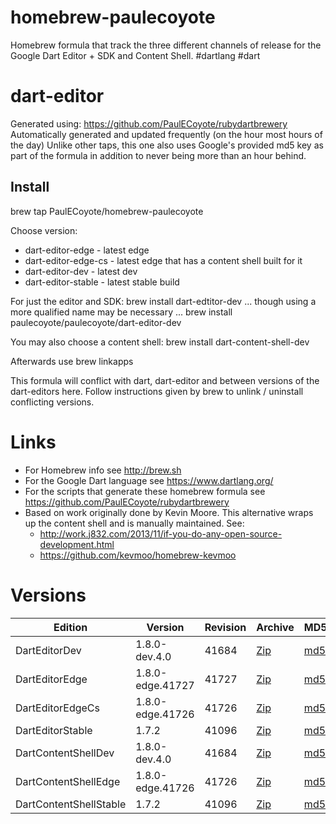 homebrew-paulecoyote
====================

Homebrew formula that track the three different channels of release for the Google Dart Editor + SDK and Content Shell.  #dartlang #dart

dart-editor
===========

Generated using: https://github.com/PaulECoyote/rubydartbrewery
Automatically generated and updated frequently (on the hour most hours of the day)
Unlike other taps, this one also uses Google's provided md5 key as part of the formula in addition to never being more than an hour behind.

Install
-------
brew tap PaulECoyote/homebrew-paulecoyote

Choose version:
* dart-editor-edge - latest edge
* dart-editor-edge-cs - latest edge that has a content shell built for it
* dart-editor-dev - latest dev
* dart-editor-stable - latest stable build

For just the editor and SDK:
brew install dart-edtitor-dev
... though using a more qualified name may be necessary ...
brew install paulecoyote/paulecoyote/dart-editor-dev

You may also choose a content shell:
brew install dart-content-shell-dev

Afterwards use 
brew linkapps

This formula will conflict with dart, dart-editor and between versions of the dart-editors here.  Follow instructions given by brew to unlink / uninstall conflicting versions.

Links
=====
* For Homebrew info see http://brew.sh
* For the Google Dart language see https://www.dartlang.org/
* For the scripts that generate these homebrew formula see https://github.com/PaulECoyote/rubydartbrewery
* Based on work originally done by Kevin Moore. This alternative wraps up the content shell and is manually maintained.  See: 
    * http://work.j832.com/2013/11/if-you-do-any-open-source-development.html
    * https://github.com/kevmoo/homebrew-kevmoo

Versions
========
| Edition | Version | Revision | Archive | MD5 | Notes |
| ------- | ------- | -------- | ------- | --- | ----- |
| DartEditorDev | 1.8.0-dev.4.0 | 41684 | [Zip](https://storage.googleapis.com/dart-archive/channels/dev/release/41684/editor/darteditor-macos-x64.zip) | [md5](https://storage.googleapis.com/dart-archive/channels/dev/release/41684/editor/darteditor-macos-x64.zip.md5sum) | [Changes](https://storage.googleapis.com/dart-archive/channels/dev/release/latest/changelog.html) |
| DartEditorEdge | 1.8.0-edge.41727 | 41727 | [Zip](https://storage.googleapis.com/dart-archive/channels/be/raw/41727/editor/darteditor-macos-x64.zip) | [md5](https://storage.googleapis.com/dart-archive/channels/be/raw/41727/editor/darteditor-macos-x64.zip.md5sum) | - |
| DartEditorEdgeCs | 1.8.0-edge.41726 | 41726 | [Zip](https://storage.googleapis.com/dart-archive/channels/be/raw/41726/editor/darteditor-macos-x64.zip) | [md5](https://storage.googleapis.com/dart-archive/channels/be/raw/41726/editor/darteditor-macos-x64.zip.md5sum) | - |
| DartEditorStable | 1.7.2 | 41096 | [Zip](https://storage.googleapis.com/dart-archive/channels/stable/release/41096/editor/darteditor-macos-x64.zip) | [md5](https://storage.googleapis.com/dart-archive/channels/stable/release/41096/editor/darteditor-macos-x64.zip.md5sum) | [Changes](https://storage.googleapis.com/dart-archive/channels/stable/release/latest/changelog.html) |
| DartContentShellDev | 1.8.0-dev.4.0 | 41684 | [Zip](https://storage.googleapis.com/dart-archive/channels/dev/release/41684/dartium/content_shell-macos-ia32-release.zip) | [md5](https://storage.googleapis.com/dart-archive/channels/dev/release/41684/dartium/content_shell-macos-ia32-release.zip.md5sum) | - |
| DartContentShellEdge | 1.8.0-edge.41726 | 41726 | [Zip](https://storage.googleapis.com/dart-archive/channels/be/raw/41726/dartium/content_shell-macos-ia32-release.zip) | [md5](https://storage.googleapis.com/dart-archive/channels/be/raw/41726/dartium/content_shell-macos-ia32-release.zip.md5sum) | - |
| DartContentShellStable | 1.7.2 | 41096 | [Zip](https://storage.googleapis.com/dart-archive/channels/stable/release/41096/dartium/content_shell-macos-ia32-release.zip) | [md5](https://storage.googleapis.com/dart-archive/channels/stable/release/41096/dartium/content_shell-macos-ia32-release.zip.md5sum) | - |
